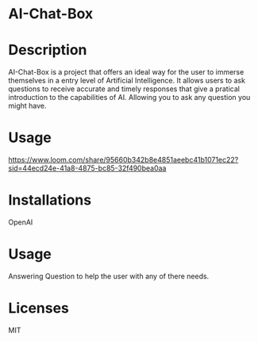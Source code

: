 # AI-Chat-Box

# Description
AI-Chat-Box is a project that offers an ideal way for the user to immerse themselves in a entry level of Artificial Intelligence.  It allows users to ask questions to receive accurate and timely responses that give a pratical introduction to the capabilities of AI. Allowing you to ask any question you might have. 

# Usage
https://www.loom.com/share/95660b342b8e4851aeebc41b1071ec22?sid=44ecd24e-41a8-4875-bc85-32f490bea0aa

# Installations
OpenAI

# Usage
Answering Question to help the user with any of there needs.


# Licenses
MIT
